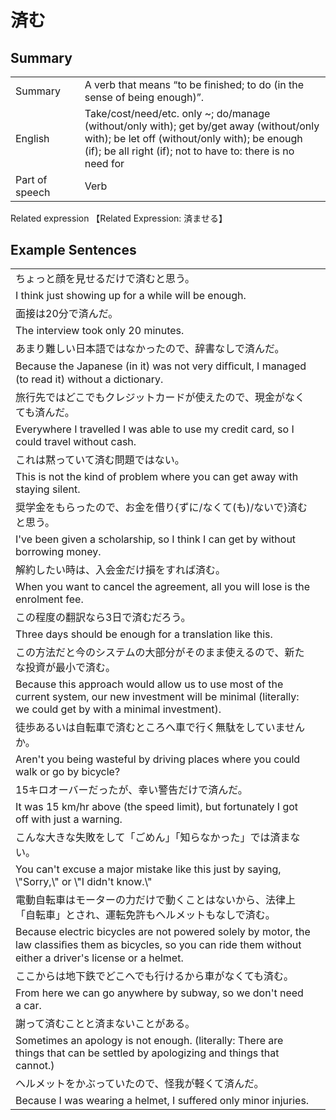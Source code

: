 # 済む

## Summary

<table><tr>   <td>Summary<td>   <td>A verb that means “to be finished; to do (in the sense of being enough)”.</td><tr><tr>   <td>English<td>   <td>Take/cost/need/etc. only ~; do/manage (without/only with); get by/get away (without/only with); be let off (without/only with); be enough (if); be all right (if); not to have to: there is no need for</td><tr><tr>   <td>Part of speech<td>   <td>Verb</td><tr></table><tr>   <td>Related expression<td>   <td>【Related Expression: 済ませる】</td><tr></table></table>

## Example Sentences

<table><tr><td>ちょっと顔を見せるだけで済むと思う。<td><tr><tr><td>I think just showing up for a while will be enough.<td><tr><tr><td>面接は20分で済んだ。<td><tr><tr><td>The interview took only 20 minutes.<td><tr><tr><td>あまり難しい日本語ではなかったので、辞書なしで済んだ。<td><tr><tr><td>Because the Japanese (in it) was not very difﬁcult, I managed (to read it) without a dictionary.<td><tr><tr><td>旅行先ではどこでもクレジットカードが使えたので、現金がなくても済んだ。<td><tr><tr><td>Everywhere I travelled I was able to use my credit card, so I could travel without cash.<td><tr><tr><td>これは黙っていて済む問題ではない。<td><tr><tr><td>This is not the kind of problem where you can get away with staying silent.<td><tr><tr><td>奨学金をもらったので、お金を借り{ずに/なくて(も)/ないで}済むと思う。<td><tr><tr><td>I've been given a scholarship, so I think I can get by without borrowing money.<td><tr><tr><td>解約したい時は、入会金だけ損をすれば済む。<td><tr><tr><td>When you want to cancel the agreement, all you will lose is the enrolment fee.<td><tr><tr><td>この程度の翻訳なら3日で済むだろう。<td><tr><tr><td>Three days should be enough for a translation like this.<td><tr><tr><td>この方法だと今のシステムの大部分がそのまま使えるので、新たな投資が最小で済む。<td><tr><tr><td>Because this approach would allow us to use most of the current system, our new investment will be minimal (literally: we could get by with a minimal investment).<td><tr><tr><td>徒歩あるいは自転車で済むところへ車で行く無駄をしていませんか。<td><tr><tr><td>Aren't you being wasteful by driving places where you could walk or go by bicycle?<td><tr><tr><td>15キロオーバーだったが、幸い警告だけで済んだ。<td><tr><tr><td>It was 15 km/hr above (the speed limit), but fortunately I got off with just a warning.<td><tr><tr><td>こんな大きな失敗をして「ごめん」「知らなかった」では済まない。<td><tr><tr><td>You can't excuse a major mistake like this just by saying, \"Sorry,\" or \"I didn't know.\"<td><tr><tr><td>電動自転車はモーターの力だけで動くことはないから、法律上「自転車」とされ、運転免許もヘルメットもなしで済む。<td><tr><tr><td>Because electric bicycles are not powered solely by motor, the law classiﬁes them as bicycles, so you can ride them without either a driver's license or a helmet.<td><tr><tr><td>ここからは地下鉄でどこへでも行けるから車がなくても済む。<td><tr><tr><td>From here we can go anywhere by subway, so we don't need a car.<td><tr><tr><td>謝って済むことと済まないことがある。<td><tr><tr><td>Sometimes an apology is not enough. (literally: There are things that can be settled by apologizing and things that cannot.)<td><tr><tr><td>ヘルメットをかぶっていたので、怪我が軽くて済んだ。<td><tr><tr><td>Because I was wearing a helmet, I suffered only minor injuries.<td><tr></table>


